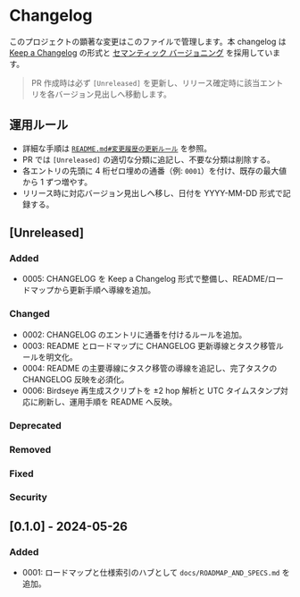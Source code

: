 # Changelog

このプロジェクトの顕著な変更はこのファイルで管理します。本 changelog は [Keep a Changelog](https://keepachangelog.com/ja/1.1.0/) の形式と [セマンティック バージョニング](https://semver.org/spec/v2.0.0.html) を採用しています。

> PR 作成時は必ず `[Unreleased]` を更新し、リリース確定時に該当エントリを各バージョン見出しへ移動します。

## 運用ルール
- 詳細な手順は [`README.md#変更履歴の更新ルール`](README.md#%E5%A4%89%E6%9B%B4%E5%B1%A5%E6%AD%B4%E3%81%AE%E6%9B%B4%E6%96%B0%E3%83%AB%E3%83%BC%E3%83%AB) を参照。
- PR では `[Unreleased]` の適切な分類に追記し、不要な分類は削除する。
- 各エントリの先頭に 4 桁ゼロ埋めの通番（例: `0001`）を付け、既存の最大値から 1 ずつ増やす。
- リリース時に対応バージョン見出しへ移し、日付を YYYY-MM-DD 形式で記録する。

## [Unreleased]

### Added
- 0005: CHANGELOG を Keep a Changelog 形式で整備し、README/ロードマップから更新手順へ導線を追加。
### Changed
- 0002: CHANGELOG のエントリに通番を付けるルールを追加。
- 0003: README とロードマップに CHANGELOG 更新導線とタスク移管ルールを明文化。
- 0004: README の主要導線にタスク移管の導線を追記し、完了タスクの CHANGELOG 反映を必須化。
- 0006: Birdseye 再生成スクリプトを ±2 hop 解析と UTC タイムスタンプ対応に刷新し、運用手順を README へ反映。
### Deprecated
### Removed
### Fixed
### Security

## [0.1.0] - 2024-05-26

### Added
- 0001: ロードマップと仕様索引のハブとして `docs/ROADMAP_AND_SPECS.md` を追加。
